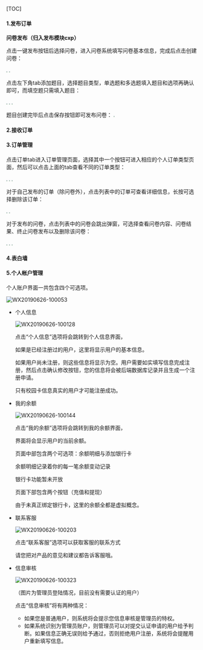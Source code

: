 [TOC]

#### 1.发布订单

**问卷发布（归入发布模块cxp）**

点击一键发布按钮后选择问卷，进入问卷系统填写问卷基本信息，完成后点击创建问卷：

<img src="..\imgsrc\ljz_img\2.jpg"  style="zoom:20%">   <img src="..\imgsrc\ljz_img\3.jpg"  style="zoom:20%">

点击左下角tab添加题目，选择题目类型，单选题和多选题填入题目和选项再确认即可，而填空题只需填入题目：

<img src="..\imgsrc\ljz_img\4.jpg"  style="zoom:20%">   <img src="..\imgsrc\ljz_img\5.jpg"  style="zoom:20%">   <img src="..\imgsrc\ljz_img\6.jpg"  style="zoom:20%">

题目创建完毕后点击保存按钮即可发布问卷：
<img src="..\imgsrc\ljz_img\7.jpg"  style="zoom:20%">



#### 2.接收订单



#### 3.订单管理

点击订单tab进入订单管理页面，选择其中一个按钮可进入相应的个人订单类型页面，然后可以点击上面的tab查看不同的订单类型：

<img src="..\imgsrc\ljz_img\8.jpg"  style="zoom:20%">   <img src="..\imgsrc\ljz_img\9.jpg"  style="zoom:20%">   <img src="..\imgsrc\ljz_img\10.jpg"  style="zoom:20%">

对于自己发布的订单（除问卷外），点击列表中的订单可查看详细信息，长按可选择删除该订单：

<img src="..\imgsrc\ljz_img\12.jpg"  style="zoom:20%">   <img src="..\imgsrc\ljz_img\11.jpg"  style="zoom:20%">

对于发布的问卷，点击列表中的问卷会跳出弹窗，可选择查看问卷内容、问卷结果、终止问卷发布以及删除该问卷：

<img src="..\imgsrc\ljz_img\13.jpg"  style="zoom:20%">   <img src="..\imgsrc\ljz_img\14.jpg"  style="zoom:20%">   <img src="..\imgsrc\ljz_img\15.jpg"  style="zoom:20%">

#### 4.表白墙



#### 5.个人帐户管理

个人账户界面一共包含四个可选项。

![WX20190626-100053](chg_img/WX20190626-100053.png)

- 个人信息

  ![WX20190626-100128](chg_img/WX20190626-100128.png)

  点击“个人信息”选项将会跳转到个人信息界面，

  如果是已经注册过的用户，这里将显示用户的基本信息。

  如果用户尚未注册，则这些信息将显示为空。用户需要如实填写信息完成注册，然后点击确认修改按钮，您的信息将会被后端数据库记录并且生成一个注册申请。

  只有校园卡信息真实的用户才可能注册成功。

- 我的余额

  ![WX20190626-100144](chg_img/WX20190626-100144.png)

  点击“我的余额”选项将会跳转到我的余额界面，

  界面将会显示用户的当前余额。

  页面中部包含两个可选项：余额明细与添加银行卡

  余额明细记录着你的每一笔余额变动记录

  银行卡功能暂未开放

  页面下部包含两个按钮（充值和提现）

  由于未真正绑定银行卡，这里的余额全都是虚拟概念。

- 联系客服

  ![WX20190626-100203](chg_img/WX20190626-100203.png)

  点击“联系客服”选项可以获取客服的联系方式

  请您把对产品的意见和建议都告诉客服哦。

- 信息审核

  ![WX20190626-100323](chg_img/WX20190626-100323.png)

  （图片为管理员登陆情况，目前没有需要认证的用户）
  
  点击“信息审核”将有两种情况：
  
  - 如果您是普通用户，则系统将会提示您信息审核是管理员的特权。
  - 如果系统识别为管理员账户，则管理员可以对提交认证申请的用户给予判断。如果信息正确无误则给予通过，否则拒绝用户注册，系统将会提醒用户重新填写信息。